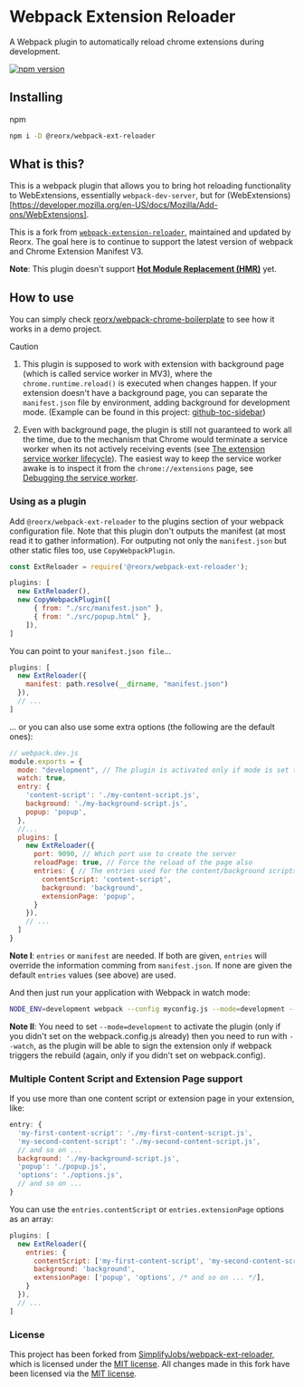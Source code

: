 # Webpack Extension Reloader

A Webpack plugin to automatically reload chrome extensions during development.

[![npm version](https://img.shields.io/npm/v/@reorx/webpack-ext-reloader)](https://www.npmjs.com/package/@reorx/webpack-ext-reloader)

## Installing

npm

```bash
npm i -D @reorx/webpack-ext-reloader
```


## What is this?

This is a webpack plugin that allows you to bring hot reloading functionality to WebExtensions, essentially `webpack-dev-server`, but for (WebExtensions)[https://developer.mozilla.org/en-US/docs/Mozilla/Add-ons/WebExtensions].

This is a fork from [`webpack-extension-reloader`](https://github.com/SimplifyJobs/webpack-ext-reloader), maintained and updated by Reorx. The goal here is to continue to support the latest version of webpack and Chrome Extension Manifest V3.

**Note**: This plugin doesn't support [**Hot Module Replacement (HMR)**](https://webpack.js.org/concepts/hot-module-replacement/) yet.


## How to use

You can simply check [reorx/webpack-chrome-boilerplate](https://github.com/reorx/webpack-chrome-boilerplate) to see how it works in a demo project.

> [!CAUTION]
>
> 1. This plugin is supposed to work with extension with background page (which is called service worker in MV3), where the `chrome.runtime.reload()` is executed when changes happen. If your extension doesn't have a background page, you can separate the `manifest.json` file by environment, adding background for development mode. (Example can be found in this project: [github-toc-sidebar](https://github.com/reorx/github-toc-sidebar/blob/9b9e255d46561ece0f4109bbaf317a5a87063f36/webpack.config.js#L19))
>
> 2. Even with background page, the plugin is still not guaranteed to work all the time, due to the mechanism that Chrome would terminate a service worker when its not actively receiving events (see [The extension service worker lifecycle](https://developer.chrome.com/docs/extensions/develop/concepts/service-workers/lifecycle#idle-shutdown)). The easiest way to keep the service worker awake is to inspect it from the `chrome://extensions` page, see [Debugging the service worker](https://developer.chrome.com/docs/extensions/get-started/tutorial/service-worker-events).


### Using as a plugin

Add `@reorx/webpack-ext-reloader` to the plugins section of your webpack configuration file. Note that this plugin don't outputs the manifest (at most read it to gather information).
For outputing not only the `manifest.json` but other static files too, use `CopyWebpackPlugin`.

```js
const ExtReloader = require('@reorx/webpack-ext-reloader');

plugins: [
  new ExtReloader(),
  new CopyWebpackPlugin([
      { from: "./src/manifest.json" },
      { from: "./src/popup.html" },
    ]),
]
```

You can point to your `manifest.json file`...

```js
plugins: [
  new ExtReloader({
    manifest: path.resolve(__dirname, "manifest.json")
  }),
  // ...
]
```

... or you can also use some extra options (the following are the default ones):

```js
// webpack.dev.js
module.exports = {
  mode: "development", // The plugin is activated only if mode is set to development
  watch: true,
  entry: {
    'content-script': './my-content-script.js',
    background: './my-background-script.js',
    popup: 'popup',
  },
  //...
  plugins: [
    new ExtReloader({
      port: 9090, // Which port use to create the server
      reloadPage: true, // Force the reload of the page also
      entries: { // The entries used for the content/background scripts or extension pages
        contentScript: 'content-script',
        background: 'background',
        extensionPage: 'popup',
      }
    }),
    // ...
  ]
}
```

**Note I**: `entries` or `manifest` are needed. If both are given, `entries` will override the information comming from `manifest.json`. If none are given the default `entries` values (see above) are used.

And then just run your application with Webpack in watch mode:

```bash
NODE_ENV=development webpack --config myconfig.js --mode=development --watch
```

**Note II**: You need to set `--mode=development` to activate the plugin (only if you didn't set on the webpack.config.js already) then you need to run with `--watch`, as the plugin will be able to sign the extension only if webpack triggers the rebuild (again, only if you didn't set on webpack.config).

### Multiple Content Script and Extension Page support

If you use more than one content script or extension page in your extension, like:

```js
entry: {
  'my-first-content-script': './my-first-content-script.js',
  'my-second-content-script': './my-second-content-script.js',
  // and so on ...
  background: './my-background-script.js',
  'popup': './popup.js',
  'options': './options.js',
  // and so on ...
}
```

You can use the `entries.contentScript` or `entries.extensionPage` options as an array:

```js
plugins: [
  new ExtReloader({
    entries: {
      contentScript: ['my-first-content-script', 'my-second-content-script', /* and so on ... */],
      background: 'background',
      extensionPage: ['popup', 'options', /* and so on ... */],
    }
  }),
  // ...
]
```


### License

This project has been forked from [SimplifyJobs/webpack-ext-reloader](https://github.com/SimplifyJobs/webpack-ext-reloader), which is licensed under the [MIT license](https://github.com/SimplifyJobs/webpack-ext-reloader/blob/master/LICENSE). All changes made in this fork have been licensed via the [MIT license](https://github.com/reorx/webpack-ext-reloader/blob/master/LICENSE).
